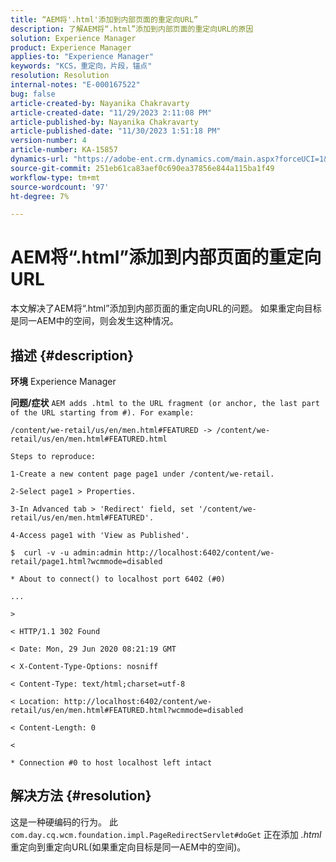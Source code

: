 ```yaml
---
title: “AEM将'.html'添加到内部页面的重定向URL”
description: 了解AEM将“.html”添加到内部页面的重定向URL的原因
solution: Experience Manager
product: Experience Manager
applies-to: "Experience Manager"
keywords: "KCS，重定向，片段，锚点"
resolution: Resolution
internal-notes: "E-000167522"
bug: false
article-created-by: Nayanika Chakravarty
article-created-date: "11/29/2023 2:11:08 PM"
article-published-by: Nayanika Chakravarty
article-published-date: "11/30/2023 1:51:18 PM"
version-number: 4
article-number: KA-15857
dynamics-url: "https://adobe-ent.crm.dynamics.com/main.aspx?forceUCI=1&pagetype=entityrecord&etn=knowledgearticle&id=3507b822-c18e-ee11-8179-6045bd006b4b"
source-git-commit: 251eb61ca83aef0c690ea37856e844a115ba1f49
workflow-type: tm+mt
source-wordcount: '97'
ht-degree: 7%

---
```


# AEM将“.html”添加到内部页面的重定向URL


本文解决了AEM将“.html”添加到内部页面的重定向URL的问题。 如果重定向目标是同一AEM中的空间，则会发生这种情况。

## 描述 {#description}


<b>环境</b>
Experience Manager

<b>问题/症状</b>
`AEM adds .html to the URL fragment (or anchor, the last part of the URL starting from #). For example:`


```
/content/we-retail/us/en/men.html#FEATURED -> /content/we-retail/us/en/men.html#FEATURED.html

Steps to reproduce:
```



```
1-Create a new content page page1 under /content/we-retail.
```



```
2-Select page1 > Properties.
```



```
3-In Advanced tab > 'Redirect' field, set '/content/we-retail/us/en/men.html#FEATURED'.
```



```
4-Access page1 with 'View as Published'.
```



```
$  curl -v -u admin:admin http://localhost:6402/content/we-retail/page1.html?wcmmode=disabled
```



```
* About to connect() to localhost port 6402 (#0)
```



```
...
```



```
>
```



```
< HTTP/1.1 302 Found
```



```
< Date: Mon, 29 Jun 2020 08:21:19 GMT
```



```
< X-Content-Type-Options: nosniff
```



```
< Content-Type: text/html;charset=utf-8
```



```
< Location: http://localhost:6402/content/we-retail/us/en/men.html#FEATURED.html?wcmmode=disabled
```



```
< Content-Length: 0
```



```
<
```



```
* Connection #0 to host localhost left intact
```



## 解决方法 {#resolution}


这是一种硬编码的行为。 此 `com.day.cq.wcm.foundation.impl.PageRedirectServlet#doGet` 正在添加 *.html* 重定向到重定向URL(如果重定向目标是同一AEM中的空间)。
